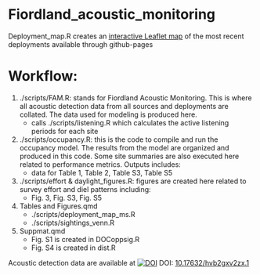 # Fiordland_acoustic_monitoring

Deployment_map.R creates an [interactive Leaflet map](https://leahcrowe-otago.github.io/Fiordland_acoustic_monitoring/) of the most recent deployments available through github-pages

# Workflow:

1.  ./scripts/FAM.R: stands for Fiordland Acoustic Monitoring. This is where all acoustic detection data from all sources and deployments are collated. The data used for modeling is produced here.
    -   calls ./scripts/listening.R which calculates the active listening periods for each site
2.  ./scripts/occupancy.R: this is the code to compile and run the occupancy model. The results from the model are organized and produced in this code. Some site summaries are also executed here related to performance metrics. Outputs includes:
    -   data for Table 1, Table 2, Table S3, Table S5
3.  ./scripts/effort & daylight_figures.R: figures are created here related to survey effort and diel patterns including:
    -   Fig. 3, Fig. S3, Fig. S5
4.  Tables and Figures.qmd
    -   ./scripts/deployment_map_ms.R
    -   ./scripts/sightings_venn.R
5.  Suppmat.qmd
    - Fig. S1 is created in DOCoppsig.R
    - Fig. S4 is created in dist.R

Acoustic detection data are available at [![DOI](https://img.shields.io/badge/Mendeley-9D1620.svg?style=for-the-badge&logo=Mendeley&logoColor=white)](https://data.mendeley.com/datasets/hvb2gxv2zx/1) DOI:
[10.17632/hvb2gxv2zx.1](https://data.mendeley.com/datasets/hvb2gxv2zx/1)
